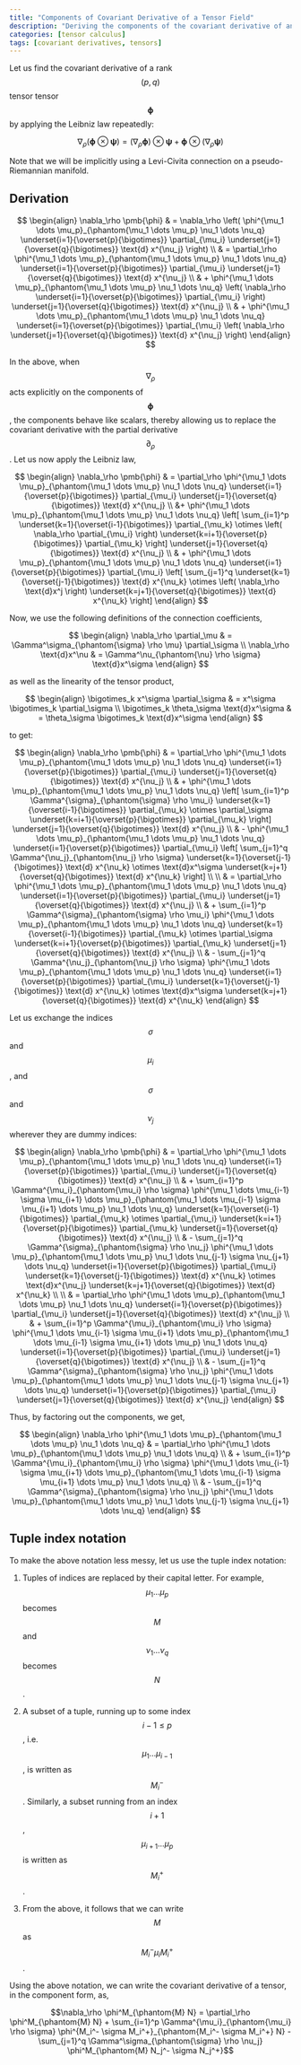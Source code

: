 ```yaml
---
title: "Components of Covariant Derivative of a Tensor Field"
description: "Deriving the components of the covariant derivative of an arbitrary tensor"
categories: [tensor calculus]
tags: [covariant derivatives, tensors]
---
```


Let us find the covariant derivative of a rank $$(p, q)$$ tensor tensor $$\pmb{\phi}$$ by applying the Leibniz law repeatedly:

$$\nabla_\rho \left( \pmb{\phi} \otimes \pmb{\psi} \right) = \left( \nabla_\rho \pmb{\phi} \right) \otimes \pmb{\psi} + \pmb{\phi} \otimes \left( \nabla_\rho \pmb{\psi} \right)$$

Note that we will be implicitly using a Levi-Civita connection on a pseudo-Riemannian manifold.

## Derivation

$$
\begin{align}
\nabla_\rho \pmb{\phi} & = \nabla_\rho \left( \phi^{\mu_1 \dots \mu_p}_{\phantom{\mu_1 \dots \mu_p} \nu_1 \dots \nu_q} \underset{i=1}{\overset{p}{\bigotimes}} \partial_{\mu_i} \underset{j=1}{\overset{q}{\bigotimes}} \text{d} x^{\nu_j} \right) \\
 & = \partial_\rho \phi^{\mu_1 \dots \mu_p}_{\phantom{\mu_1 \dots \mu_p} \nu_1 \dots \nu_q} \underset{i=1}{\overset{p}{\bigotimes}} \partial_{\mu_i} \underset{j=1}{\overset{q}{\bigotimes}} \text{d} x^{\nu_j} \\
 & + \phi^{\mu_1 \dots \mu_p}_{\phantom{\mu_1 \dots \mu_p} \nu_1 \dots \nu_q} \left( \nabla_\rho \underset{i=1}{\overset{p}{\bigotimes}} \partial_{\mu_i} \right) \underset{j=1}{\overset{q}{\bigotimes}} \text{d} x^{\nu_j} \\
 & + \phi^{\mu_1 \dots \mu_p}_{\phantom{\mu_1 \dots \mu_p} \nu_1 \dots \nu_q} \underset{i=1}{\overset{p}{\bigotimes}} \partial_{\mu_i} \left( \nabla_\rho \underset{j=1}{\overset{q}{\bigotimes}} \text{d} x^{\nu_j} \right)
\end{align}
$$

In the above, when $$\nabla_\rho$$ acts explicitly on the components of $$\pmb{\phi}$$, the components behave like scalars, thereby allowing us to replace the covariant derivative with the partial derivative $$\partial_\rho$$. Let us now apply the Leibniz law,

$$
\begin{align}
\nabla_\rho \pmb{\phi} & = \partial_\rho \phi^{\mu_1 \dots \mu_p}_{\phantom{\mu_1 \dots \mu_p} \nu_1 \dots \nu_q} \underset{i=1}{\overset{p}{\bigotimes}} \partial_{\mu_i} \underset{j=1}{\overset{q}{\bigotimes}} \text{d} x^{\nu_j} \\
 &+ \phi^{\mu_1 \dots \mu_p}_{\phantom{\mu_1 \dots \mu_p} \nu_1 \dots \nu_q} \left[ \sum_{i=1}^p \underset{k=1}{\overset{i-1}{\bigotimes}} \partial_{\mu_k} \otimes \left( \nabla_\rho \partial_{\mu_i} \right) \underset{k=i+1}{\overset{p}{\bigotimes}} \partial_{\mu_k} \right] \underset{j=1}{\overset{q}{\bigotimes}} \text{d} x^{\nu_j} \\
 & + \phi^{\mu_1 \dots \mu_p}_{\phantom{\mu_1 \dots \mu_p} \nu_1 \dots \nu_q} \underset{i=1}{\overset{p}{\bigotimes}} \partial_{\mu_i} \left[ \sum_{j=1}^q \underset{k=1}{\overset{j-1}{\bigotimes}} \text{d} x^{\nu_k} \otimes \left( \nabla_\rho \text{d}x^j \right) \underset{k=j+1}{\overset{q}{\bigotimes}} \text{d} x^{\nu_k} \right]
\end{align}
$$

Now, we use the following definitions of the connection coefficients,

$$
\begin{align}
\nabla_\rho \partial_\mu & = \Gamma^\sigma_{\phantom{\sigma} \rho \mu} \partial_\sigma \\
\nabla_\rho \text{d}x^\nu & = \Gamma^\nu_{\phantom{\nu} \rho \sigma} \text{d}x^\sigma
\end{align}
$$

as well as the linearity of the tensor product,

$$
\begin{align}
\bigotimes_k x^\sigma \partial_\sigma & = x^\sigma \bigotimes_k \partial_\sigma  \\ \bigotimes_k \theta_\sigma \text{d}x^\sigma & = \theta_\sigma \bigotimes_k \text{d}x^\sigma
\end{align}
$$

to get:

$$
\begin{align}
\nabla_\rho \pmb{\phi} & = \partial_\rho \phi^{\mu_1 \dots \mu_p}_{\phantom{\mu_1 \dots \mu_p} \nu_1 \dots \nu_q} \underset{i=1}{\overset{p}{\bigotimes}} \partial_{\mu_i} \underset{j=1}{\overset{q}{\bigotimes}} \text{d} x^{\nu_j} \\
 & + \phi^{\mu_1 \dots \mu_p}_{\phantom{\mu_1 \dots \mu_p} \nu_1 \dots \nu_q} \left[ \sum_{i=1}^p \Gamma^{\sigma}_{\phantom{\sigma} \rho \mu_i} \underset{k=1}{\overset{i-1}{\bigotimes}} \partial_{\mu_k} \otimes \partial_\sigma \underset{k=i+1}{\overset{p}{\bigotimes}} \partial_{\mu_k} \right] \underset{j=1}{\overset{q}{\bigotimes}} \text{d} x^{\nu_j} \\
 & - \phi^{\mu_1 \dots \mu_p}_{\phantom{\mu_1 \dots \mu_p} \nu_1 \dots \nu_q} \underset{i=1}{\overset{p}{\bigotimes}} \partial_{\mu_i} \left[ \sum_{j=1}^q \Gamma^{\nu_j}_{\phantom{\nu_j} \rho \sigma} \underset{k=1}{\overset{j-1}{\bigotimes}} \text{d} x^{\nu_k} \otimes \text{d}x^\sigma \underset{k=j+1}{\overset{q}{\bigotimes}} \text{d} x^{\nu_k} \right] \\ \\
 & = \partial_\rho \phi^{\mu_1 \dots \mu_p}_{\phantom{\mu_1 \dots \mu_p} \nu_1 \dots \nu_q} \underset{i=1}{\overset{p}{\bigotimes}} \partial_{\mu_i} \underset{j=1}{\overset{q}{\bigotimes}} \text{d} x^{\nu_j} \\
 & + \sum_{i=1}^p \Gamma^{\sigma}_{\phantom{\sigma} \rho \mu_i} \phi^{\mu_1 \dots \mu_p}_{\phantom{\mu_1 \dots \mu_p} \nu_1 \dots \nu_q} \underset{k=1}{\overset{i-1}{\bigotimes}} \partial_{\mu_k} \otimes \partial_\sigma \underset{k=i+1}{\overset{p}{\bigotimes}} \partial_{\mu_k} \underset{j=1}{\overset{q}{\bigotimes}} \text{d} x^{\nu_j} \\
 & - \sum_{j=1}^q \Gamma^{\nu_j}_{\phantom{\nu_j} \rho \sigma} \phi^{\mu_1 \dots \mu_p}_{\phantom{\mu_1 \dots \mu_p} \nu_1 \dots \nu_q} \underset{i=1}{\overset{p}{\bigotimes}} \partial_{\mu_i} \underset{k=1}{\overset{j-1}{\bigotimes}} \text{d} x^{\nu_k} \otimes \text{d}x^\sigma \underset{k=j+1}{\overset{q}{\bigotimes}} \text{d} x^{\nu_k}
\end{align}
$$

Let us exchange the indices $$\sigma$$ and $$\mu_i$$, and $$\sigma$$ and $$\nu_j$$ wherever they are dummy indices:

$$
\begin{align}
\nabla_\rho \pmb{\phi} & = \partial_\rho \phi^{\mu_1 \dots \mu_p}_{\phantom{\mu_1 \dots \mu_p} \nu_1 \dots \nu_q} \underset{i=1}{\overset{p}{\bigotimes}} \partial_{\mu_i} \underset{j=1}{\overset{q}{\bigotimes}} \text{d} x^{\nu_j} \\
 & + \sum_{i=1}^p \Gamma^{\mu_i}_{\phantom{\mu_i} \rho \sigma} \phi^{\mu_1 \dots \mu_{i-1} \sigma \mu_{i+1} \dots \mu_p}_{\phantom{\mu_1 \dots \mu_{i-1} \sigma \mu_{i+1} \dots \mu_p} \nu_1 \dots \nu_q} \underset{k=1}{\overset{i-1}{\bigotimes}} \partial_{\mu_k} \otimes \partial_{\mu_i} \underset{k=i+1}{\overset{p}{\bigotimes}} \partial_{\mu_k} \underset{j=1}{\overset{q}{\bigotimes}} \text{d} x^{\nu_j} \\
 & - \sum_{j=1}^q \Gamma^{\sigma}_{\phantom{\sigma} \rho \nu_j} \phi^{\mu_1 \dots \mu_p}_{\phantom{\mu_1 \dots \mu_p} \nu_1 \dots \nu_{j-1} \sigma \nu_{j+1} \dots \nu_q} \underset{i=1}{\overset{p}{\bigotimes}} \partial_{\mu_i} \underset{k=1}{\overset{j-1}{\bigotimes}} \text{d} x^{\nu_k} \otimes \text{d}x^{\nu_j} \underset{k=j+1}{\overset{q}{\bigotimes}} \text{d} x^{\nu_k} \\ \\
 & = \partial_\rho \phi^{\mu_1 \dots \mu_p}_{\phantom{\mu_1 \dots \mu_p} \nu_1 \dots \nu_q} \underset{i=1}{\overset{p}{\bigotimes}} \partial_{\mu_i} \underset{j=1}{\overset{q}{\bigotimes}} \text{d} x^{\nu_j} \\
 & + \sum_{i=1}^p \Gamma^{\mu_i}_{\phantom{\mu_i} \rho \sigma} \phi^{\mu_1 \dots \mu_{i-1} \sigma \mu_{i+1} \dots \mu_p}_{\phantom{\mu_1 \dots \mu_{i-1} \sigma \mu_{i+1} \dots \mu_p} \nu_1 \dots \nu_q} \underset{i=1}{\overset{p}{\bigotimes}} \partial_{\mu_i} \underset{j=1}{\overset{q}{\bigotimes}} \text{d} x^{\nu_j} \\
 & - \sum_{j=1}^q \Gamma^{\sigma}_{\phantom{\sigma} \rho \nu_j} \phi^{\mu_1 \dots \mu_p}_{\phantom{\mu_1 \dots \mu_p} \nu_1 \dots \nu_{j-1} \sigma \nu_{j+1} \dots \nu_q} \underset{i=1}{\overset{p}{\bigotimes}} \partial_{\mu_i} \underset{j=1}{\overset{q}{\bigotimes}} \text{d} x^{\nu_j}
\end{align}
$$

Thus, by factoring out the components, we get,

$$
\begin{align} \nabla_\rho \phi^{\mu_1 \dots \mu_p}_{\phantom{\mu_1 \dots \mu_p} \nu_1 \dots \nu_q} & = \partial_\rho \phi^{\mu_1 \dots \mu_p}_{\phantom{\mu_1 \dots \mu_p} \nu_1 \dots \nu_q} \\
  & + \sum_{i=1}^p \Gamma^{\mu_i}_{\phantom{\mu_i} \rho \sigma} \phi^{\mu_1 \dots \mu_{i-1} \sigma \mu_{i+1} \dots \mu_p}_{\phantom{\mu_1 \dots \mu_{i-1} \sigma \mu_{i+1} \dots \mu_p} \nu_1 \dots \nu_q} \\
  & - \sum_{j=1}^q \Gamma^{\sigma}_{\phantom{\sigma} \rho \nu_j} \phi^{\mu_1 \dots \mu_p}_{\phantom{\mu_1 \dots \mu_p} \nu_1 \dots \nu_{j-1} \sigma \nu_{j+1} \dots \nu_q}
\end{align}
$$

## Tuple index notation

To make the above notation less messy, let us use the tuple index notation:

1. Tuples of indices are replaced by their capital letter. For example, $$\mu_1 \dots \mu_p$$ becomes $$M$$ and $$\nu_1 \dots \nu_q$$ becomes $$N$$.

2. A subset of a tuple, running up to some index $$i-1 \leq p$$, i.e. $$\mu_1 \dots \mu_{i-1}$$, is written as $$M_i^-$$. Similarly, a subset running from an index $$i+1$$, $$\mu_{i+1} \dots \mu_p$$ is written as $$M_i^+$$.

3. From the above, it follows that we can write $$M$$ as $$M_i^- \mu_i M_i^+$$.

Using the above notation, we can write the covariant derivative of a tensor, in the component form, as,

$$\nabla_\rho \phi^M_{\phantom{M} N} = \partial_\rho \phi^M_{\phantom{M} N} + \sum_{i=1}^p \Gamma^{\mu_i}_{\phantom{\mu_i} \rho \sigma} \phi^{M_i^- \sigma M_i^+}_{\phantom{M_i^- \sigma M_i^+} N} - \sum_{j=1}^q \Gamma^\sigma_{\phantom{\sigma} \rho \nu_j} \phi^M_{\phantom{M} N_j^- \sigma N_j^+}$$
